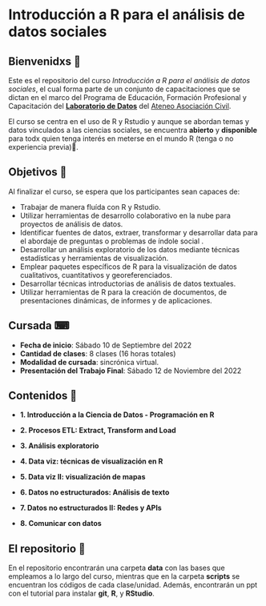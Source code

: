# Introducción a R para el análisis de datos sociales 

## Bienvenidxs 🙌

Este es el repositorio del curso *Introducción a R para el análisis de datos sociales*, el cual forma parte de un conjunto de capacitaciones que se dictan en el marco del Programa de Educación, Formación Profesional y Capacitación del [**Laboratorio de Datos**](https://elateneo.org.ar/laboratorio-de-datos/) del [Ateneo Asociación Civil](https://elateneo.org.ar/). 

El curso se centra en el uso de R y Rstudio y aunque se abordan temas y datos vinculados a las ciencias sociales, se encuentra **abierto** y **disponible** para todx quien tenga interés en meterse en el mundo R (tenga o no experiencia previa)💪. 

## Objetivos 🎯

Al finalizar el curso, se espera que los participantes sean capaces de:

- Trabajar de manera fluída con R y Rstudio.
- Utilizar herramientas de desarrollo colaborativo en la nube para proyectos de análisis de datos.
- Identificar fuentes de datos, extraer, transformar y desarrollar data para el abordaje de preguntas o problemas de índole social .
- Desarrollar un análisis exploratorio de los datos mediante técnicas estadísticas y herramientas de visualización. 
- Emplear paquetes específicos de R para la visualización de datos cualitativos, cuantitativos y georeferenciados.
- Desarrollar técnicas introductorias de análisis de datos textuales.
- Utilizar herramientas de R para la creación de documentos, de presentaciones dinámicas, de informes y de aplicaciones. 

## Cursada ⌨

- **Fecha de inicio**: Sábado 10 de Septiembre del 2022
- **Cantidad de clases**: 8 clases (16 horas totales) 
- **Modalidad de cursada**: sincrónica virtual. 
- **Presentación del Trabajo Final**: Sábado 12 de Noviembre del 2022

## Contenidos 🔨

- **1. Introducción a la Ciencia de Datos - Programación en R** 

- **2. Procesos ETL: Extract, Transform and Load** 

- **3. Análisis exploratorio**

- **4. Data viz: técnicas de visualización en R**

- **5. Data viz II: visualización de mapas**

- **6. Datos no estructurados: Análisis de texto**

- **7. Datos no estructurados II: Redes y APIs**

- **8. Comunicar con datos**

## El repositorio 📁

En el repositorio encontrarán una carpeta **data** con las bases que empleamos a lo largo del curso, mientras que en la carpeta **scripts** se encuentran los códigos de cada clase/unidad. Además, encontrarán un ppt con el tutorial para instalar **git**, **R**, y **RStudio**. 









